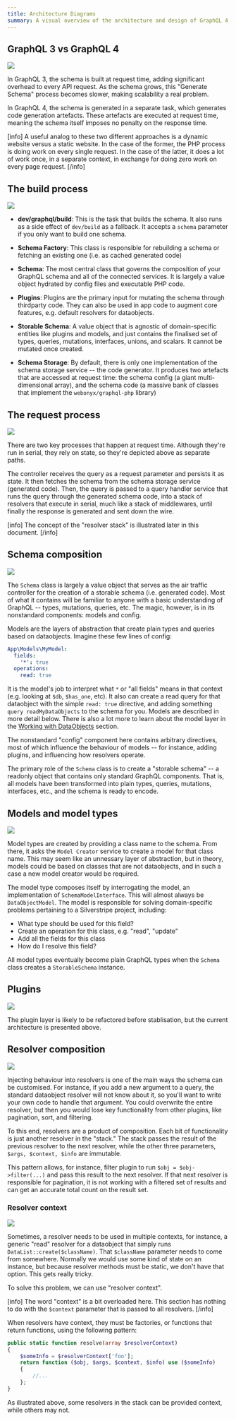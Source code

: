 ```yaml
---
title: Architecture Diagrams
summary: A visual overview of the architecture and design of GraphQL 4
---
```



## GraphQL 3 vs GraphQL 4

![](../../_images/graphql/graphql3_vs_4.png)

In GraphQL 3, the schema is built at request time, adding significant overhead to every API request. As the schema grows, this "Generate Schema" process becomes slower, making scalability a real problem.

In GraphQL 4, the schema is generated in a separate task, which generates code generation artefacts. These artefacts are executed at request time, meaning the schema itself imposes no penalty on the response time.

[info]
A useful analog to these two different approaches is a dynamic website versus a static website. In the case of the former, the PHP process is doing work on every single request. In the case of the latter, it does a lot of work once, in a separate context, in exchange for doing zero work on every page request.
[/info]

## The build process

![](../../_images/graphql/build_process.png)

* **dev/graphql/build**: This is the task that builds the schema. It also runs as a side effect of `dev/build` as a fallback. It accepts a `schema` parameter if you only want to build one schema.

* **Schema Factory**: This class is responsible for rebuilding a schema or fetching an existing one (i.e. as cached generated code)

* **Schema**: The most central class that governs the composition of your GraphQL schema and all of the connected services. It is largely a value object hydrated by config files and executable PHP code.

* **Plugins**: Plugins are the primary input for mutating the schema through thirdparty code. They can also be used in app code to augment core features, e.g. default resolvers for dataobjects.

* **Storable Schema**: A value object that is agnostic of domain-specific entities like plugins and models, and just contains the finalised set of types, queries, mutations, interfaces, unions, and scalars. It cannot be mutated once created.

* **Schema Storage**: By default, there is only one implementation of the schema storage service -- the code generator. It produces two artefacts that are accessed at request time: the schema config (a giant multi-dimensional array), and the schema code (a massive bank of classes that implement the `webonyx/graphql-php` library)

## The request process

![](../../_images/graphql/request_process.png)

There are two key processes that happen at request time. Although they're run in serial, they rely on state, so they're depicted above as separate paths.

The controller receives the query as a request parameter and persists it as state. It then fetches the schema from the schema storage service (generated code). Then, the query is passed to a query handler service that runs the query through the generated schema code, into a stack of resolvers that execute in serial, much like a stack of middlewares, until finally the response is generated and sent down the wire.

[info]
The concept of the "resolver stack" is illustrated later in this document.
[/info]

## Schema composition

![](../../_images/graphql/schema_composition.png)

The `Schema` class is largely a value object that serves as the air traffic controller for the creation of a storable schema (i.e. generated code). Most of what it contains will be familiar to anyone with a basic understanding of GraphQL -- types, mutations, queries, etc. The magic, however, is in its nonstandard components: models and config.

Models are the layers of abstraction that create plain types and queries based on dataobjects. Imagine these few lines of config:

```yaml
App\Models\MyModel:
  fields:
    '*': true
  operations:
    read: true
```

It is the model's job to interpret what `*` or "all fields" means in that context (e.g. looking at `$db`, `$has_one`, etc). It also can create a read query for that dataobject with the simple `read: true` directive, and adding something `query readMyDataObjects` to the schema for you. Models are described in more detail below. There is also a lot more to learn about the model layer in the [Working with DataObjects](../working_with_dataobjects) section.

The nonstandard "config" component here contains arbitrary directives, most of which influence the behaviour of models -- for instance, adding plugins, and influencing how resolvers operate.

The primary role of the `Schema` class is to create a "storable schema" -- a readonly object that contains only standard GraphQL components. That is, all models have been transformed into plain types, queries, mutations, interfaces, etc., and the schema is ready to encode.

## Models and model types

![](../../_images/graphql/models.png)

Model types are created by providing a class name to the schema. From there, it asks the `Model Creator` service to create a model for that class name. This may seem like an unnessary layer of abstraction, but in theory, models could be based on classes that are not dataobjects, and in such a case a new model creator would be required.

The model type composes itself by interrogating the model, an implementation of `SchemaModelInterface`. This will almost always be `DataObjectModel`. The model is responsible for solving domain-specific problems pertaining to a Silverstripe project, including:

* What type should be used for this field?
* Create an operation for this class, e.g. "read", "update"
* Add all the fields for this class
* How do I resolve this field?

All model types eventually become plain GraphQL types when the `Schema` class creates a `StorableSchema` instance.

## Plugins

![](../../_images/graphql/plugins.png)

The plugin layer is likely to be refactored before stablisation, but the current architecture is presented above.

## Resolver composition

![](../../_images/graphql/resolver_composition.png)

Injecting behaviour into resolvers is one of the main ways the schema can be customised. For instance, if you add a new argument to a query, the standard dataobject resolver will not know about it, so you'll want to write your own code to handle that argument. You could overwrite the entire resolver, but then you would lose key functionality from other plugins, like pagination, sort, and filtering.

To this end, resolvers are a product of composition. Each bit of functionality is just another resolver in the "stack." The stack passes the result of the previous resolver to the next resolver, while the other three parameters, `$args, $context, $info` are immutable.

This pattern allows, for instance, filter plugin to run `$obj = $obj->filter(...)` and pass this result to the next resolver. If that next resolver is responsible for pagination, it is not working with a filtered set of results and can get an accurate total count on the result set.

### Resolver context

![](../../_images/graphql/resolver_context.png)

Sometimes, a resolver needs to be used in multiple contexts, for instance, a generic "read" resolver for a dataobject that simply runs `DataList::create($className)`. That `$className` parameter needs to come from somewhere. Normally we would use some kind of state on an instance, but because resolver methods must be static, we don't have that option. This gets really tricky.

To solve this problem, we can use "resolver context".

[info]
The word "context" is a bit overloaded here. This section has nothing to do with the `$context` parameter that is passed to all resolvers.
[/info]

When resolvers have context, they must be factories, or functions that return functions, using the following pattern:

```php
public static function resolve(array $resolverContext)
{
    $someInfo = $resolverContext['foo'];
    return function ($obj, $args, $context, $info) use ($someInfo)
    {
        //... 
    };
}
```

As illustrated above, some resolvers in the stack can be provided context, while others may not.







